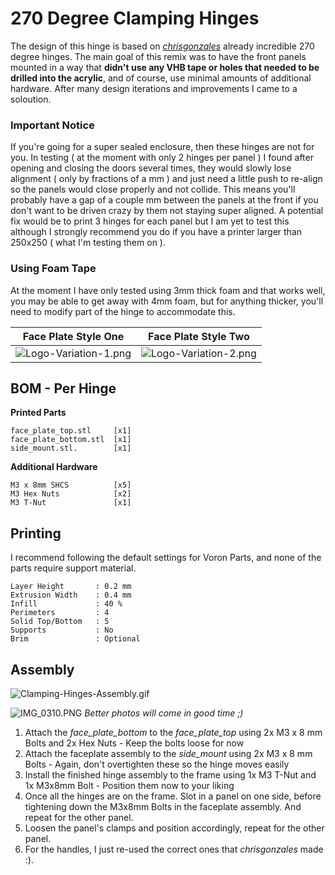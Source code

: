 # 270 Degree Clamping Hinges #

The design of this hinge is based on [_chrisgonzales_](https://github.com/VoronDesign/VoronUsers/tree/master/printer_mods/chrisrgonzales/270_degree_hinge) already incredible 270 degree hinges. The main goal of this remix was to have the front panels mounted in a way that **didn't use any VHB tape or holes that needed to be drilled into the acrylic**, and of course, use minimal amounts of additional hardware. After many design iterations and improvements I came to a soloution.

### Important Notice ###

If you're going for a super sealed enclosure, then these hinges are not for you. In testing ( at the moment with only 2 hinges per panel ) I found after opening and closing the doors several times, they would slowly lose alignment ( only by fractions of a mm ) and just need a little push to re-align so the panels would close properly and not collide. This means you'll probably have a gap of a couple mm between the panels at the front if you don't want to be driven crazy by them not staying super aligned. A potential fix would be to print 3 hinges for each panel but I am yet to test this although I strongly recommend you do if you have a printer larger than 250x250 ( what I'm testing them on ).

### Using Foam Tape ###

At the moment I have only tested using 3mm thick foam and that works well, you may be able to get away with 4mm foam, but for anything thicker, you'll need to modify part of the hinge to accommodate this.

Face Plate Style One             |  Face Plate Style Two
:-------------------------------:|:-------------------------------:
![Logo-Variation-1.png](https://github.com/Alexander-T-Moss/VoronUsers/blob/master/printer_mods/AlexanderÞór/270-Clamping-Hinges/Images/Logo-Variation-1.png?raw=true)         |  ![Logo-Variation-2.png](https://github.com/Alexander-T-Moss/VoronUsers/blob/master/printer_mods/AlexanderÞór/270-Clamping-Hinges/Images/Logo-Variation-2.png?raw=true)

## BOM - Per Hinge ##
**Printed Parts**
```
face_plate_top.stl     [x1]
face_plate_bottom.stl  [x1]
side_mount.stl.        [x1]
```
**Additional Hardware**
```
M3 x 8mm SHCS          [x5]
M3 Hex Nuts            [x2]
M3 T-Nut               [x1]
```
## Printing ##

I recommend following the default settings for Voron Parts, and none of the parts require support material.
```
Layer Height       : 0.2 mm
Extrusion Width    : 0.4 mm
Infill             : 40 %
Perimeters         : 4
Solid Top/Bottom   : 5
Supports           : No
Brim               : Optional
```
## Assembly ##

![Clamping-Hinges-Assembly.gif](https://github.com/Alexander-T-Moss/VoronUsers/blob/master/printer_mods/AlexanderÞór/270-Clamping-Hinges/Images/270-Clamping-Hinges-Assembly.gif?raw=true)

![IMG_0310.PNG](https://github.com/Alexander-T-Moss/VoronUsers/blob/master/printer_mods/AlexanderÞór/270-Clamping-Hinges/Images/IMG_0310.png?raw=true)
_Better photos will come in good time ;)_

1. Attach the _face_plate_bottom_ to the _face_plate_top_ using 2x M3 x 8 mm Bolts and 2x Hex Nuts - Keep the bolts loose for now
2. Attach the faceplate assembly to the _side_mount_ using 2x M3 x 8 mm Bolts - Again, don't overtighten these so the hinge moves easily
3. Install the finished hinge assembly to the frame using 1x M3 T-Nut and 1x M3x8mm Bolt - Position them now to your liking
4. Once all the hinges are on the frame. Slot in a panel on one side, before tightening down the M3x8mm Bolts in the faceplate assembly. And repeat for the other panel.
5. Loosen the panel's clamps and position accordingly, repeat for the other panel.
6. For the handles, I just re-used the correct ones that _chrisgonzales_ made :). 
